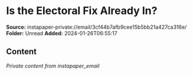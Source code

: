 # Is the Electoral Fix Already In?

**Source:** instapaper-private://email/3cf44b7afb9cee15b5bb21a427ca316e/
**Folder:** Unread
**Added:** 2024-01-26T06:55:17




## Content
*Private content from instapaper_email*
